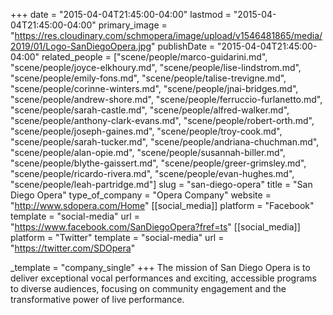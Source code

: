 +++
date = "2015-04-04T21:45:00-04:00"
lastmod = "2015-04-04T21:45:00-04:00"
primary_image = "https://res.cloudinary.com/schmopera/image/upload/v1546481865/media/2019/01/Logo-SanDiegoOpera.jpg"
publishDate = "2015-04-04T21:45:00-04:00"
related_people = ["scene/people/marco-guidarini.md", "scene/people/joyce-elkhoury.md", "scene/people/lise-lindstrom.md", "scene/people/emily-fons.md", "scene/people/talise-trevigne.md", "scene/people/corinne-winters.md", "scene/people/jnai-bridges.md", "scene/people/andrew-shore.md", "scene/people/ferruccio-furlanetto.md", "scene/people/sarah-castle.md", "scene/people/alfred-walker.md", "scene/people/anthony-clark-evans.md", "scene/people/robert-orth.md", "scene/people/joseph-gaines.md", "scene/people/troy-cook.md", "scene/people/sarah-tucker.md", "scene/people/andriana-chuchman.md", "scene/people/alan-opie.md", "scene/people/susannah-biller.md", "scene/people/blythe-gaissert.md", "scene/people/greer-grimsley.md", "scene/people/ricardo-rivera.md", "scene/people/evan-hughes.md", "scene/people/leah-partridge.md"]
slug = "san-diego-opera"
title = "San Diego Opera"
type_of_company = "Opera Company"
website = "http://www.sdopera.com/Home"
[[social_media]]
platform = "Facebook"
template = "social-media"
url = "https://www.facebook.com/SanDiegoOpera?fref=ts"
[[social_media]]
platform = "Twitter"
template = "social-media"
url = "https://twitter.com/SDOpera"

_template = "company_single"
+++
The mission of San Diego Opera is to deliver exceptional vocal performances and exciting, accessible programs to diverse audiences, focusing on community engagement and the transformative power of live performance. 